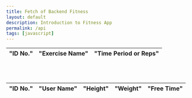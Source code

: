 ```yaml
---
title: Fetch of Backend Fitness
layout: default
description: Introduction to Fitness App   
permalink: /api
tags: [javascript]
---
```


<!-- HTML table fragment for page -->
<table>
        <thead>
          <tr>
              <th>"ID No."</th>
              <th>"Exercise Name"</th>
              <th>"Time Period or Reps"</th>
          </tr>
        </thead>
        <tbody id="refid">
    <script>
      {
                   const resultContainer1  = document.getElementById("refid");
                    const url = "https://fitness.nighthawkcoders.tk/api/v1/fitnessApp";
                    //const url = "http://localhost:8080/api/v1/fitnessApp";
                    fetch(url)
                    .then(res => res.json())
                    .then((data) => {
                    alert("Fetching data..........");
                    for (const rs of data)
                    {
                        const tr1 = document.createElement("tr");
                        const n11 = document.createElement("td");
                        const n21 = document.createElement("td");    
                        const n31 = document.createElement("td");
                        n11.innerHTML = rs.id;
                        n21.innerHTML = rs.exerciseName;
                        n31.innerHTML = rs.timePeriod;
                        tr1.appendChild(n11);
                        tr1.appendChild(n21);
                        tr1.appendChild(n31);
                        // add HTML to container
                        resultContainer1.appendChild(tr1);
                       // alert(rs.exerciseName);
                    }
                    })
                    .catch(err => { throw err });
                }
  </script>
  </tbody>
  </table>
<br>
<br>
<table>
        <thead>
          <tr>
              <th>"ID No."</th>
              <th>"User Name"</th>
              <th>"Height"</th>
              <th>"Weight"</th>
              <th>"Free Time"</th>
          </tr>
        </thead>
        <tbody id="ref_id">
    <script>
      {
                    const url1 = "https://fitness.nighthawkcoders.tk/api/v1/users";
                    //const url = "http://localhost:8080/api/v1/users";
                    const resultContainer  = document.getElementById("ref_id");
                    fetch(url1)
                    .then(res1 => res1.json())
                    .then((data1) => {
                    alert("Fetching data..........");
                    for (const rs of data1)
                    {
                        const tr = document.createElement("tr");
                        const n1 = document.createElement("td");
                        const n2 = document.createElement("td");    
                        const n3 = document.createElement("td");
                        const n4 = document.createElement("td");    
                        const n5 = document.createElement("td");
                        n1.innerHTML = rs.id;
                        n2.innerHTML = rs.name;
                        n3.innerHTML = rs.height1+"'"+rs.height2+"\"";
                        n4.innerHTML = rs.weight;
                        n5.innerHTML = rs.freetime;
                        tr.appendChild(n1);
                        tr.appendChild(n2);
                        tr.appendChild(n3);
                        tr.appendChild(n4);
                        tr.appendChild(n5);
                        // add HTML to container
                        resultContainer.appendChild(tr);
                       // alert(rs.name);
                    }
                    })
                    .catch(err => { throw err });
                }
    </script>
</tbody>
</table>
